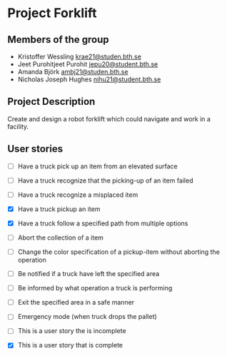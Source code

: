 # Project Forklift

## Members of the group
* Kristoffer Wessling krae21@studen.bth.se
* Jeet Purohitjeet Purohit jepu20@student.bth.se
* Amanda Björk ambj21@studen.bth.se
* Nicholas Joseph Hughes nihu21@student.bth.se

## Project Description
Create and design a robot forklift which could navigate and work in a facility.

## User stories
- [ ] Have a truck pick up an item from an elevated surface
- [ ] Have a truck recognize that the picking-up of an item failed
- [ ] Have a truck recognize a misplaced item
- [X] Have a truck pickup an item
- [X] Have a truck follow a specified path from multiple options


- [ ] Abort the collection of a item
- [ ] Change the color specification of a pickup-item  without aborting the operation
- [ ] Be notified if a truck have left the specified area
- [ ] Be informed by what operation a truck is performing
- [ ] Exit the specified area in a safe manner
- [ ] Emergency mode (when truck drops the pallet)








- [ ] This is a user story the is incomplete 
- [X] This is a user story that is complete
